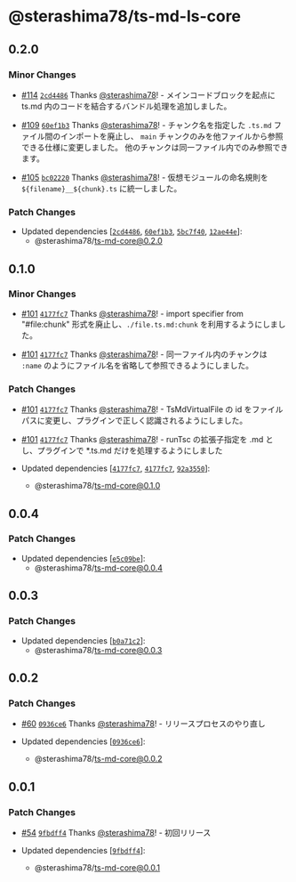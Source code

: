 # @sterashima78/ts-md-ls-core

## 0.2.0

### Minor Changes

- [#114](https://github.com/sterashima78/ts-md/pull/114) [`2cd4486`](https://github.com/sterashima78/ts-md/commit/2cd44869c6d1888ba0df15b91c0ea69b909cb54e) Thanks [@sterashima78](https://github.com/sterashima78)! - メインコードブロックを起点に ts.md 内のコードを結合するバンドル処理を追加しました。

- [#109](https://github.com/sterashima78/ts-md/pull/109) [`60ef1b3`](https://github.com/sterashima78/ts-md/commit/60ef1b33ea87d49ef0c323ccf1e58a5d9d79d7d3) Thanks [@sterashima78](https://github.com/sterashima78)! - チャンク名を指定した `.ts.md` ファイル間のインポートを廃止し、
  `main` チャンクのみを他ファイルから参照できる仕様に変更しました。
  他のチャンクは同一ファイル内でのみ参照できます。

- [#105](https://github.com/sterashima78/ts-md/pull/105) [`bc02220`](https://github.com/sterashima78/ts-md/commit/bc02220aa7d443454b35479080bc253aa6443a26) Thanks [@sterashima78](https://github.com/sterashima78)! - 仮想モジュールの命名規則を `${filename}__${chunk}.ts` に統一しました。

### Patch Changes

- Updated dependencies [[`2cd4486`](https://github.com/sterashima78/ts-md/commit/2cd44869c6d1888ba0df15b91c0ea69b909cb54e), [`60ef1b3`](https://github.com/sterashima78/ts-md/commit/60ef1b33ea87d49ef0c323ccf1e58a5d9d79d7d3), [`5bc7f40`](https://github.com/sterashima78/ts-md/commit/5bc7f40505c3732df04c541f1c51535c01b02941), [`12ae44e`](https://github.com/sterashima78/ts-md/commit/12ae44e085315ee854e6f2e2d7f8a78d4b6151b8)]:
  - @sterashima78/ts-md-core@0.2.0

## 0.1.0

### Minor Changes

- [#101](https://github.com/sterashima78/ts-md/pull/101) [`4177fc7`](https://github.com/sterashima78/ts-md/commit/4177fc77fd1b1dfb3218d797ff67aef9749d5e58) Thanks [@sterashima78](https://github.com/sterashima78)! - import specifier from "#file:chunk" 形式を廃止し、`./file.ts.md:chunk` を利用するようにしました。

- [#101](https://github.com/sterashima78/ts-md/pull/101) [`4177fc7`](https://github.com/sterashima78/ts-md/commit/4177fc77fd1b1dfb3218d797ff67aef9749d5e58) Thanks [@sterashima78](https://github.com/sterashima78)! - 同一ファイル内のチャンクは `:name` のようにファイル名を省略して参照できるようにしました。

### Patch Changes

- [#101](https://github.com/sterashima78/ts-md/pull/101) [`4177fc7`](https://github.com/sterashima78/ts-md/commit/4177fc77fd1b1dfb3218d797ff67aef9749d5e58) Thanks [@sterashima78](https://github.com/sterashima78)! - TsMdVirtualFile の id をファイルパスに変更し、プラグインで正しく認識されるようにしました。

- [#101](https://github.com/sterashima78/ts-md/pull/101) [`4177fc7`](https://github.com/sterashima78/ts-md/commit/4177fc77fd1b1dfb3218d797ff67aef9749d5e58) Thanks [@sterashima78](https://github.com/sterashima78)! - runTsc の拡張子指定を .md とし、プラグインで \*.ts.md だけを処理するようにしました

- Updated dependencies [[`4177fc7`](https://github.com/sterashima78/ts-md/commit/4177fc77fd1b1dfb3218d797ff67aef9749d5e58), [`4177fc7`](https://github.com/sterashima78/ts-md/commit/4177fc77fd1b1dfb3218d797ff67aef9749d5e58), [`92a3550`](https://github.com/sterashima78/ts-md/commit/92a355089feeef4769137535d5f4ff9771a5a4ff)]:
  - @sterashima78/ts-md-core@0.1.0

## 0.0.4

### Patch Changes

- Updated dependencies [[`e5c09be`](https://github.com/sterashima78/ts-md/commit/e5c09be043834ee3b874a34a9475637a9979cec8)]:
  - @sterashima78/ts-md-core@0.0.4

## 0.0.3

### Patch Changes

- Updated dependencies [[`b0a71c2`](https://github.com/sterashima78/ts-md/commit/b0a71c2e669b90ee7bbb6d42e5a7845fbba8c133)]:
  - @sterashima78/ts-md-core@0.0.3

## 0.0.2

### Patch Changes

- [#60](https://github.com/sterashima78/ts-md/pull/60) [`0936ce6`](https://github.com/sterashima78/ts-md/commit/0936ce6de639715128b9cf816df3529ce0b3c369) Thanks [@sterashima78](https://github.com/sterashima78)! - リリースプロセスのやり直し

- Updated dependencies [[`0936ce6`](https://github.com/sterashima78/ts-md/commit/0936ce6de639715128b9cf816df3529ce0b3c369)]:
  - @sterashima78/ts-md-core@0.0.2

## 0.0.1

### Patch Changes

- [#54](https://github.com/sterashima78/ts-md/pull/54) [`9fbdff4`](https://github.com/sterashima78/ts-md/commit/9fbdff475e9e9db6a607a975563e9a8daf167ea1) Thanks [@sterashima78](https://github.com/sterashima78)! - 初回リリース

- Updated dependencies [[`9fbdff4`](https://github.com/sterashima78/ts-md/commit/9fbdff475e9e9db6a607a975563e9a8daf167ea1)]:
  - @sterashima78/ts-md-core@0.0.1
